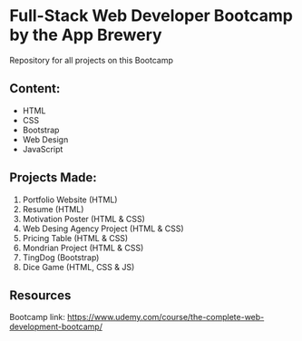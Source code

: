 # Full-Stack Web Developer Bootcamp by the App Brewery
Repository for all projects on this Bootcamp

## Content:
- HTML
- CSS
- Bootstrap
- Web Design
- JavaScript
<!--
- jQuery
- Node.js
- Express.js
- API's
- Git & GitHub
- SQL
- MongoDB
- Mongoose
- React.js
- Deploying a Web Application
- Authentication & Security 
-->

## Projects Made:
1. Portfolio Website (HTML)
2. Resume (HTML)
3. Motivation Poster (HTML & CSS)
4. Web Desing Agency Project (HTML & CSS)
5. Pricing Table (HTML & CSS)
6. Mondrian Project (HTML & CSS)
7. TingDog (Bootstrap)
8. Dice Game (HTML, CSS & JS)

## Resources

Bootcamp link: https://www.udemy.com/course/the-complete-web-development-bootcamp/